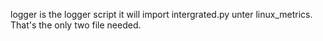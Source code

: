 logger is the logger script it will import intergrated.py unter linux_metrics.
That's the only two file needed.